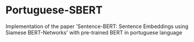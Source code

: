 # Portuguese-SBERT
Implementation of the paper 'Sentence-BERT: Sentence Embeddings using Siamese BERT-Networks' with pre-trained BERT in portuguese language
